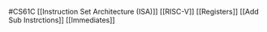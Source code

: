 #CS61C 
[[Instruction Set Architecture (ISA)]]
[[RISC-V]]
[[Registers]]
[[Add Sub Instrctions]]
[[Immediates]]